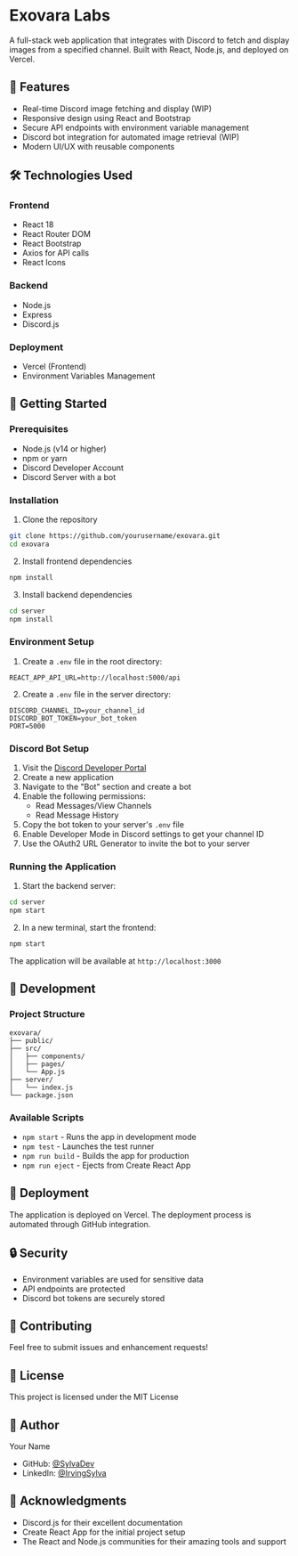 # Exovara Labs

A full-stack web application that integrates with Discord to fetch and display images from a specified channel. Built with React, Node.js, and deployed on Vercel.

## 🌟 Features

- Real-time Discord image fetching and display (WIP)
- Responsive design using React and Bootstrap
- Secure API endpoints with environment variable management
- Discord bot integration for automated image retrieval (WIP)
- Modern UI/UX with reusable components

## 🛠️ Technologies Used

### Frontend
- React 18
- React Router DOM
- React Bootstrap
- Axios for API calls
- React Icons

### Backend
- Node.js
- Express
- Discord.js

### Deployment
- Vercel (Frontend)
- Environment Variables Management

## 🚀 Getting Started

### Prerequisites
- Node.js (v14 or higher)
- npm or yarn
- Discord Developer Account
- Discord Server with a bot

### Installation

1. Clone the repository
```bash
git clone https://github.com/yourusername/exovara.git
cd exovara
```

2. Install frontend dependencies
```bash
npm install
```

3. Install backend dependencies
```bash
cd server
npm install
```

### Environment Setup

1. Create a `.env` file in the root directory:
```
REACT_APP_API_URL=http://localhost:5000/api
```

2. Create a `.env` file in the server directory:
```
DISCORD_CHANNEL_ID=your_channel_id
DISCORD_BOT_TOKEN=your_bot_token
PORT=5000
```

### Discord Bot Setup

1. Visit the [Discord Developer Portal](https://discord.com/developers/applications)
2. Create a new application
3. Navigate to the "Bot" section and create a bot
4. Enable the following permissions:
   - Read Messages/View Channels
   - Read Message History
5. Copy the bot token to your server's `.env` file
6. Enable Developer Mode in Discord settings to get your channel ID
7. Use the OAuth2 URL Generator to invite the bot to your server

### Running the Application

1. Start the backend server:
```bash
cd server
npm start
```

2. In a new terminal, start the frontend:
```bash
npm start
```

The application will be available at `http://localhost:3000`

## 🔧 Development

### Project Structure
```
exovara/
├── public/
├── src/
│   ├── components/
│   ├── pages/
│   └── App.js
├── server/
│   └── index.js
└── package.json
```

### Available Scripts

- `npm start` - Runs the app in development mode
- `npm test` - Launches the test runner
- `npm run build` - Builds the app for production
- `npm run eject` - Ejects from Create React App

## 🚀 Deployment

The application is deployed on Vercel. The deployment process is automated through GitHub integration.

## 🔒 Security

- Environment variables are used for sensitive data
- API endpoints are protected
- Discord bot tokens are securely stored

## 🤝 Contributing

Feel free to submit issues and enhancement requests!

## 📝 License

This project is licensed under the MIT License

## 👤 Author

Your Name
- GitHub: [@SylvaDev](https://github.com/SylvaDev)
- LinkedIn: [@IrvingSylva](www.linkedin.com/in/irvingsylva)

## 🙏 Acknowledgments

- Discord.js for their excellent documentation
- Create React App for the initial project setup
- The React and Node.js communities for their amazing tools and support
